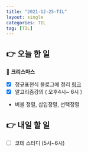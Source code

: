 ```yaml
---
title: "2021-12-25-TIL"
layout: single
categories: TIL
tag: [TIL]
---
```


## 👉 오늘 한 일

🎅 **크리스마스**

- [x]  정규표현식 블로그에 정리 [링크](https://namgyungkim.github.io/web/2021_12_25/)
- [x]  알고리즘강의 ( 오후4시~ 6시 )
  - 버블 정렬, 삽입정렬, 선택정렬
  

## 👉 내일 할 일

- [ ]  코테 스터디 (5시~6시)



<br /><br /><br /><br />

